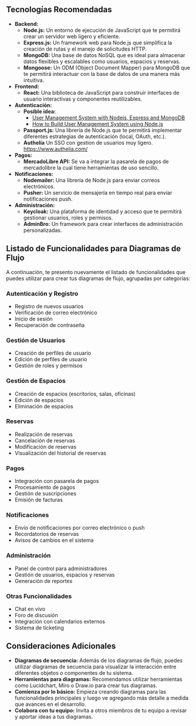 
## Tecnologías Recomendadas


* **Backend:**
    * **Node.js:** Un entorno de ejecución de JavaScript que te permitirá crear un servidor web ligero y eficiente.
    * **Express.js:** Un framework web para Node.js que simplifica la creación de rutas y el manejo de solicitudes HTTP.
    * **MongoDB:** Una base de datos NoSQL que es ideal para almacenar datos flexibles y escalables como usuarios, espacios y reservas.
    * **Mongoose:** Un ODM (Object Document Mapper) para MongoDB que te permitirá interactuar con la base de datos de una manera más intuitiva.
* **Frontend:**
    * **React:** Una biblioteca de JavaScript para construir interfaces de usuario interactivas y componentes reutilizables.
* **Autenticación:**
    * **Posible idea:** 
        * [User Management System with Nodejs, Express and MongoDB](https://www.youtube.com/watch?v=yFJCzOw8_3w)
        * [How to Build User Management System using Node.js](https://www.geeksforgeeks.org/how-to-build-user-management-system-using-node-js/)
    * **Passport.js:** Una librería de Node.js que te permitirá implementar diferentes estrategias de autenticación (local, OAuth, etc.).
    * **Authelia** Un SSO con gestion de usuarios muy ligero. https://www.authelia.com/
* **Pagos:**
    * **MercadoLibre API:** Se va a integrar la pasarela de pagos de mercadolibre la cual tiene herramientas de uso sencillo.
* **Notificaciones:**
    * **Nodemailer:** Una librería de Node.js para enviar correos electrónicos.
    * **Pusher:** Un servicio de mensajería en tiempo real para enviar notificaciones push.
* **Administración:**
    * **Keycloak:** Una plataforma de identidad y acceso que te permitirá gestionar usuarios, roles y permisos.
    * **AdminBro:** Un framework para crear interfaces de administración personalizadas.

## Listado de Funcionalidades para Diagramas de Flujo

A continuación, te presento nuevamente el listado de funcionalidades que puedes utilizar para crear tus diagramas de flujo, agrupadas por categorías:

### Autenticación y Registro
* Registro de nuevos usuarios
* Verificación de correo electrónico
* Inicio de sesión
* Recuperación de contraseña

### Gestión de Usuarios
* Creación de perfiles de usuario
* Edición de perfiles de usuario
* Gestión de roles y permisos

### Gestión de Espacios
* Creación de espacios (escritorios, salas, oficinas)
* Edición de espacios
* Eliminación de espacios

### Reservas
* Realización de reservas
* Cancelación de reservas
* Modificación de reservas
* Visualización del historial de reservas

### Pagos
* Integración con pasarela de pagos
* Procesamiento de pagos
* Gestión de suscripciones
* Emisión de facturas

### Notificaciones
* Envío de notificaciones por correo electrónico o push
* Recordatorios de reservas
* Avisos de cambios en el sistema

### Administración
* Panel de control para administradores
* Gestión de usuarios, espacios y reservas
* Generación de reportes

### Otras Funcionalidades
* Chat en vivo
* Foro de discusión
* Integración con calendarios externos
* Sistema de ticketing

## Consideraciones Adicionales

* **Diagramas de secuencia:** Además de los diagramas de flujo, puedes utilizar diagramas de secuencia para visualizar la interacción entre diferentes objetos o componentes de tu sistema.
* **Herramientas para diagramas:** Recomendamos utilizar herramientas como Lucidchart, Miro o Draw.io para crear tus diagramas.
* **Comienza por lo básico:** Empieza creando diagramas para las funcionalidades principales y luego ve agregando más detalle a medida que avances en el desarrollo.
* **Colabora con tu equipo:** Invita a otros miembros de tu equipo a revisar y aportar ideas a tus diagramas.
